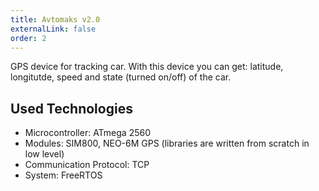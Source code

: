 ```yaml
---
title: Avtomaks v2.0
externalLink: false
order: 2
---
```


GPS device for tracking car. With this device you can get: latitude, longitutde, speed and state (turned on/off) of the car.

## Used Technologies
* Microcontroller: ATmega 2560
* Modules: SIM800, NEO-6M GPS (libraries are written from scratch in low level)
* Communication Protocol: TCP
* System: FreeRTOS